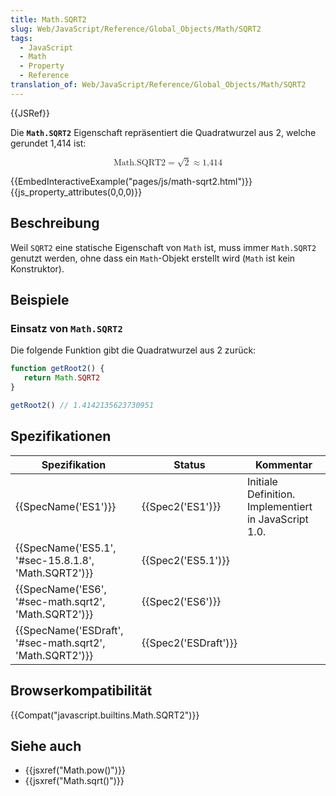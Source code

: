 ```yaml
---
title: Math.SQRT2
slug: Web/JavaScript/Reference/Global_Objects/Math/SQRT2
tags:
  - JavaScript
  - Math
  - Property
  - Reference
translation_of: Web/JavaScript/Reference/Global_Objects/Math/SQRT2
---
```

{{JSRef}}

Die **`Math.SQRT2`** Eigenschaft repräsentiert die Quadratwurzel aus 2, welche gerundet 1,414 ist:

<math display="block"><semantics><mrow><mstyle mathvariant="monospace"><mi>Math.SQRT2</mi></mstyle><mo>=</mo><msqrt><mn>2</mn></msqrt><mo>≈</mo><mn>1,414</mn></mrow><annotation encoding="TeX">\mathtt{\mi{Math.SQRT2}} = \sqrt{2} \approx 1,414</annotation></semantics></math>

{{EmbedInteractiveExample("pages/js/math-sqrt2.html")}}{{js_property_attributes(0,0,0)}}

## Beschreibung

Weil `SQRT2` eine statische Eigenschaft von `Math` ist, muss immer `Math.SQRT2` genutzt werden, ohne dass ein `Math`-Objekt erstellt wird (`Math` ist kein Konstruktor).

## Beispiele

### Einsatz von `Math.SQRT2`

Die folgende Funktion gibt die Quadratwurzel aus 2 zurück:

```js
function getRoot2() {
   return Math.SQRT2
}

getRoot2() // 1.4142135623730951
```

## Spezifikationen

| Spezifikation                                                                | Status                       | Kommentar                                             |
| ---------------------------------------------------------------------------- | ---------------------------- | ----------------------------------------------------- |
| {{SpecName('ES1')}}                                                     | {{Spec2('ES1')}}         | Initiale Definition. Implementiert in JavaScript 1.0. |
| {{SpecName('ES5.1', '#sec-15.8.1.8', 'Math.SQRT2')}}         | {{Spec2('ES5.1')}}     |                                                       |
| {{SpecName('ES6', '#sec-math.sqrt2', 'Math.SQRT2')}}         | {{Spec2('ES6')}}         |                                                       |
| {{SpecName('ESDraft', '#sec-math.sqrt2', 'Math.SQRT2')}} | {{Spec2('ESDraft')}} |                                                       |

## Browserkompatibilität

{{Compat("javascript.builtins.Math.SQRT2")}}

## Siehe auch

- {{jsxref("Math.pow()")}}
- {{jsxref("Math.sqrt()")}}
